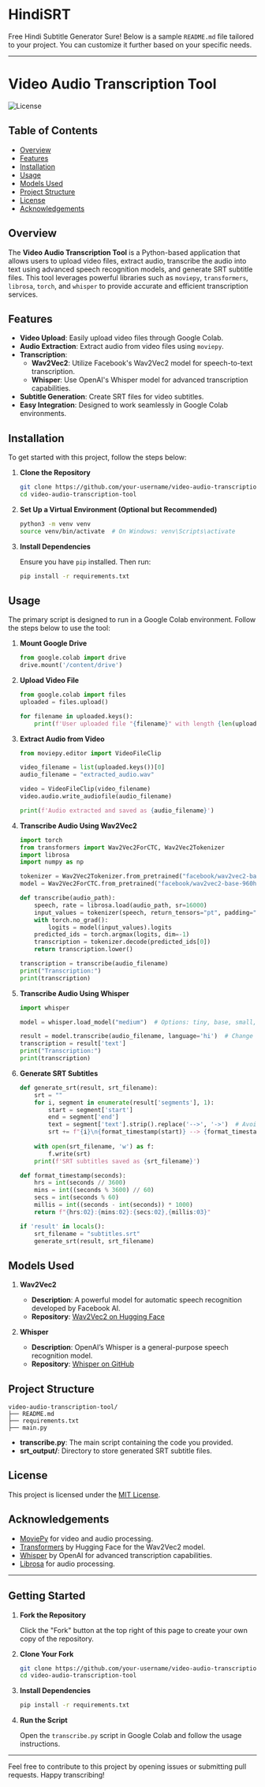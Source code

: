 # HindiSRT
Free Hindi Subtitle Generator
Sure! Below is a sample `README.md` file tailored to your project. You can customize it further based on your specific needs.

---

# Video Audio Transcription Tool

![License](https://img.shields.io/badge/license-MIT-blue.svg)

## Table of Contents

- [Overview](#overview)
- [Features](#features)
- [Installation](#installation)
- [Usage](#usage)
- [Models Used](#models-used)
- [Project Structure](#project-structure)
- [License](#license)
- [Acknowledgements](#acknowledgements)

## Overview

The **Video Audio Transcription Tool** is a Python-based application that allows users to upload video files, extract audio, transcribe the audio into text using advanced speech recognition models, and generate SRT subtitle files. This tool leverages powerful libraries such as `moviepy`, `transformers`, `librosa`, `torch`, and `whisper` to provide accurate and efficient transcription services.

## Features

- **Video Upload**: Easily upload video files through Google Colab.
- **Audio Extraction**: Extract audio from video files using `moviepy`.
- **Transcription**:
  - **Wav2Vec2**: Utilize Facebook's Wav2Vec2 model for speech-to-text transcription.
  - **Whisper**: Use OpenAI's Whisper model for advanced transcription capabilities.
- **Subtitle Generation**: Create SRT files for video subtitles.
- **Easy Integration**: Designed to work seamlessly in Google Colab environments.

## Installation

To get started with this project, follow the steps below:

1. **Clone the Repository**

   ```bash
   git clone https://github.com/your-username/video-audio-transcription-tool.git
   cd video-audio-transcription-tool
   ```

2. **Set Up a Virtual Environment (Optional but Recommended)**

   ```bash
   python3 -m venv venv
   source venv/bin/activate  # On Windows: venv\Scripts\activate
   ```

3. **Install Dependencies**

   Ensure you have `pip` installed. Then run:

   ```bash
   pip install -r requirements.txt
   ```

## Usage

The primary script is designed to run in a Google Colab environment. Follow the steps below to use the tool:

1. **Mount Google Drive**

   ```python
   from google.colab import drive
   drive.mount('/content/drive')
   ```

2. **Upload Video File**

   ```python
   from google.colab import files
   uploaded = files.upload()
   
   for filename in uploaded.keys():
       print(f'User uploaded file "{filename}" with length {len(uploaded[filename])} bytes.')
   ```

3. **Extract Audio from Video**

   ```python
   from moviepy.editor import VideoFileClip
   
   video_filename = list(uploaded.keys())[0]
   audio_filename = "extracted_audio.wav"
   
   video = VideoFileClip(video_filename)
   video.audio.write_audiofile(audio_filename)
   
   print(f'Audio extracted and saved as {audio_filename}')
   ```

4. **Transcribe Audio Using Wav2Vec2**

   ```python
   import torch
   from transformers import Wav2Vec2ForCTC, Wav2Vec2Tokenizer
   import librosa
   import numpy as np
   
   tokenizer = Wav2Vec2Tokenizer.from_pretrained("facebook/wav2vec2-base-960h")
   model = Wav2Vec2ForCTC.from_pretrained("facebook/wav2vec2-base-960h")
   
   def transcribe(audio_path):
       speech, rate = librosa.load(audio_path, sr=16000)
       input_values = tokenizer(speech, return_tensors="pt", padding="longest").input_values
       with torch.no_grad():
           logits = model(input_values).logits
       predicted_ids = torch.argmax(logits, dim=-1)
       transcription = tokenizer.decode(predicted_ids[0])
       return transcription.lower()
   
   transcription = transcribe(audio_filename)
   print("Transcription:")
   print(transcription)
   ```

5. **Transcribe Audio Using Whisper**

   ```python
   import whisper
   
   model = whisper.load_model("medium")  # Options: tiny, base, small, medium, large
   
   result = model.transcribe(audio_filename, language='hi')  # Change language as needed
   transcription = result['text']
   print("Transcription:")
   print(transcription)
   ```

6. **Generate SRT Subtitles**

   ```python
   def generate_srt(result, srt_filename):
       srt = ""
       for i, segment in enumerate(result['segments'], 1):
           start = segment['start']
           end = segment['end']
           text = segment['text'].strip().replace('-->', '->')  # Avoid SRT conflict
           srt += f"{i}\n{format_timestamp(start)} --> {format_timestamp(end)}\n{text}\n\n"
       
       with open(srt_filename, 'w') as f:
           f.write(srt)
       print(f'SRT subtitles saved as {srt_filename}')
   
   def format_timestamp(seconds):
       hrs = int(seconds // 3600)
       mins = int((seconds % 3600) // 60)
       secs = int(seconds % 60)
       millis = int((seconds - int(seconds)) * 1000)
       return f"{hrs:02}:{mins:02}:{secs:02},{millis:03}"
   
   if 'result' in locals():
       srt_filename = "subtitles.srt"
       generate_srt(result, srt_filename)
   ```

## Models Used

1. **Wav2Vec2**
   - **Description**: A powerful model for automatic speech recognition developed by Facebook AI.
   - **Repository**: [Wav2Vec2 on Hugging Face](https://huggingface.co/facebook/wav2vec2-base-960h)
   
2. **Whisper**
   - **Description**: OpenAI’s Whisper is a general-purpose speech recognition model.
   - **Repository**: [Whisper on GitHub](https://github.com/openai/whisper)

## Project Structure

```
video-audio-transcription-tool/
├── README.md
├── requirements.txt
├── main.py

```

- **transcribe.py**: The main script containing the code you provided.
- **srt_output/**: Directory to store generated SRT subtitle files.

## License

This project is licensed under the [MIT License](LICENSE).

## Acknowledgements

- [MoviePy](https://zulko.github.io/moviepy/) for video and audio processing.
- [Transformers](https://huggingface.co/transformers/) by Hugging Face for the Wav2Vec2 model.
- [Whisper](https://github.com/openai/whisper) by OpenAI for advanced transcription capabilities.
- [Librosa](https://librosa.org/) for audio processing.

---

## Getting Started

1. **Fork the Repository**

   Click the "Fork" button at the top right of this page to create your own copy of the repository.

2. **Clone Your Fork**

   ```bash
   git clone https://github.com/your-username/video-audio-transcription-tool.git
   cd video-audio-transcription-tool
   ```

3. **Install Dependencies**

   ```bash
   pip install -r requirements.txt
   ```

4. **Run the Script**

   Open the `transcribe.py` script in Google Colab and follow the usage instructions.

---

Feel free to contribute to this project by opening issues or submitting pull requests. Happy transcribing!
